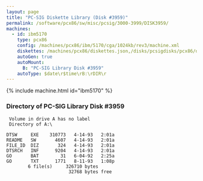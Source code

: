 ```yaml
---
layout: page
title: "PC-SIG Diskette Library (Disk #3959)"
permalink: /software/pcx86/sw/misc/pcsig/3000-3999/DISK3959/
machines:
  - id: ibm5170
    type: pcx86
    config: /machines/pcx86/ibm/5170/cga/1024kb/rev3/machine.xml
    diskettes: /machines/pcx86/diskettes.json,/disks/pcsigdisks/pcx86/diskettes.json
    autoGen: true
    autoMount:
      B: "PC-SIG Library Disk #3959"
    autoType: $date\r$time\rB:\rDIR\r
---
```


{% include machine.html id="ibm5170" %}

### Directory of PC-SIG Library Disk #3959

     Volume in drive A has no label
     Directory of A:\

    DTSW     EXE    310773   4-14-93   2:01a
    README   SW       4607   4-14-93   2:01a
    FILE_ID  DIZ       324   4-14-93   2:01a
    DTSRCH   INF      9204   4-14-93   2:01a
    GO       BAT        31   6-04-92   2:25a
    GO       TXT      1771   8-11-93   1:08p
            6 file(s)     326710 bytes
                           32768 bytes free
